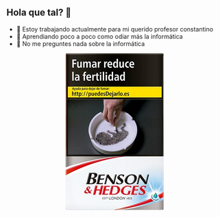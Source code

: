 ## Hola que tal? 👋

- 🔭 Estoy trabajando actualmente para mi querido profesor constantino
- 🌱 Aprendiando poco a poco como odiar más la informática
- 💬 No me preguntes nada sobre la informática 

<p align="center">
<img src="prueba.jpg"/>
</p>
